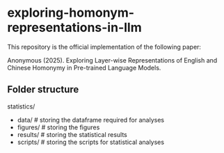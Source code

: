 # exploring-homonym-representations-in-llm
This repository is the official implementation of the following paper:

Anonymous (2025). Exploring Layer-wise Representations of English and Chinese Homonymy in Pre-trained Language Models.

## Folder structure
statistics/
- data/         # storing the dataframe required for analyses
- figures/      # storing the figures
- results/      # storing the statistical results
- scripts/      # storing the scripts for statistical analyses
